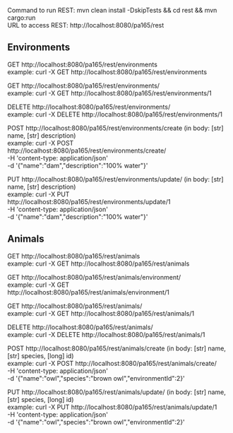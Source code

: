 Command to run REST: mvn clean install -DskipTests && cd rest && mvn cargo:run \
URL to access  REST: http://localhost:8080/pa165/rest



## Environments
GET http://localhost:8080/pa165/rest/environments \
example: curl -X GET http://localhost:8080/pa165/rest/environments

GET http://localhost:8080/pa165/rest/environments/<id> \
example: curl -X GET http://localhost:8080/pa165/rest/environments/1

DELETE http://localhost:8080/pa165/rest/environments/<id> \
example: curl -X DELETE http://localhost:8080/pa165/rest/environments/1

POST http://localhost:8080/pa165/rest/environments/create (in body: [str] name, [str] description) \
example: curl -X POST http://localhost:8080/pa165/rest/environments/create/ \
            -H 'content-type: application/json' \
            -d '{"name":"dam","description":"100% water"}'

PUT http://localhost:8080/pa165/rest/environments/update/<id> (in body: [str] name, [str] description) \
example: curl -X PUT http://localhost:8080/pa165/rest/environments/update/1 \
             -H 'content-type: application/json' \
             -d '{"name":"dam","description":"100% water"}'

## Animals
GET http://localhost:8080/pa165/rest/animals \
example: curl -X GET http://localhost:8080/pa165/rest/animals

GET http://localhost:8080/pa165/rest/animals/environment/<id> \
example: curl -X GET http://localhost:8080/pa165/rest/animals/environment/1

GET http://localhost:8080/pa165/rest/animals/<id> \
example: curl -X GET http://localhost:8080/pa165/rest/animals/1

DELETE http://localhost:8080/pa165/rest/animals/<id> \
example: curl -X DELETE http://localhost:8080/pa165/rest/animals/1

POST http://localhost:8080/pa165/rest/animals/create (in body: [str] name, [str] species, [long] id) \
example: curl -X POST http://localhost:8080/pa165/rest/animals/create/ \
            -H 'content-type: application/json' \
            -d '{"name":"owl","species":"brown owl","environmentId":2}'

PUT http://localhost:8080/pa165/rest/animals/update/<id> (in body: [str] name, [str] species, [long] id) \
example: curl -X PUT http://localhost:8080/pa165/rest/animals/update/1 \
            -H 'content-type: application/json' \
            -d '{"name":"owl","species":"brown owl","environmentId":2}'

